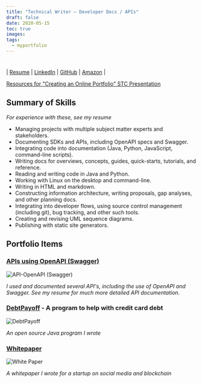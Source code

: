 ```yaml
---
title: "Technical Writer – Developer Docs / APIs"
draft: false
date: 2020-05-15
toc: true
images:
tags:
  - myportfolio
---
```


# 

| [Resume](../resume) | 
[LinkedIn](https://www.linkedin.com/in/aaron-redshaw/) | [GitHub](https://github.com/aredshaw) | [Amazon](https://www.amazon.com/Aaron-K.-Redshaw/e/B00E3KSIB6/) |

[Resources for "Creating an Online Portfolio" STC Presentation](../creating-an-online-portfolio)

## Summary of Skills
*For experience with these, see my resume*

* Managing projects with multiple subject matter experts and stakeholders.
* Documenting SDKs and APIs, including OpenAPI specs and Swagger.
* Integrating code into documentation (Java, Python, JavaScript, command-line scripts).
* Writing docs for overviews, concepts, guides, quick-starts, tutorials, and reference.
* Reading and writing code in Java and Python.
* Working with Linux on the desktop and command-line.
* Writing in HTML and markdown.
* Constructing information architecture, writing proposals, gap analyses, and other planning docs.
* Integrating into developer flows, using source control management (including git), bug tracking, and other such tools.
* Creating and revising UML sequence diagrams.
* Publishing with static site generators.

## Portfolio Items

### [APIs using OpenAPI (Swagger)](../api-and-openapi-practice)

![API-OpenAPI (Swagger)](../images/API-FrontPage-1024x398.png)

*I used and documented several API's, including the use of OpenAPI and Swagger.
See my resume for much more detailed API documentation.*

### [DebtPayoff](../debtpayoff) - A program to help with credit card debt

![DebtPayoff](../images/DebtPayoff-1.png)

*An open source Java program I wrote*

### [Whitepaper](../white-paper)

![White Paper](../images/WhitePaper_FrontPage.png)

*A whitepaper I wrote for a startup on social media and blockchain*
